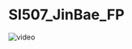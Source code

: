 # SI507_JinBae_FP

![video](https://drive.google.com/file/d/1MTD5pLqiz6tpp5Lv766rimMc_n7P0CT8/view?usp=sharing)
